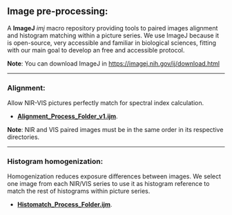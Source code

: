 ## Image pre-processing:

A **ImageJ** _imj_ macro repository providing tools to paired images alignment and histogram matching within a picture series. 
We use ImageJ because it is open-source, very accessible and familiar in biological sciences, fitting with our main goal to develop an free and accessible protocol.

**Note**: You can download ImageJ in <https://imagej.nih.gov/ij/download.html> 

---
### Alignment:

Allow NIR-VIS pictures perfectly match for spectral index calculation. 
* [**Alignment_Process_Folder_v1.ijm**](https://github.com/MMolBus/photomoss/blob/master/vignettes/vignette_ImageJ_preprocessing/Alignment_Process_Folder_v1.ijm).

**Note**: NIR and VIS paired images must be in the same order in its respective directories.

---
### Histogram homogenization:

Homogenization reduces exposure differences between images. We select one image from each NIR/VIS series to use it as histogram reference to match the rest of histograms within picture series. 
* [**Histomatch_Process_Folder.ijm**](https://github.com/MMolBus/photomoss/blob/master/vignettes/vignette_ImageJ_preprocessing/Histomatch_Process_Folder_v1.ijm).

